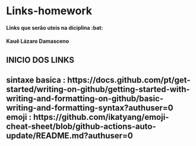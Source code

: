 # Links-homework
<h4>Links que serão uteis na diciplina :bat:<h4>
<h4>Kauê Lázaro Damasceno<h4> 
<h2>INICIO DOS LINKS<h2>
<p>
 sintaxe basica : https://docs.github.com/pt/get-started/writing-on-github/getting-started-with-writing-and-formatting-on-github/basic-writing-and-formatting-syntax?authuser=0
 emoji : https://github.com/ikatyang/emoji-cheat-sheet/blob/github-actions-auto-update/README.md?authuser=0
<p>
